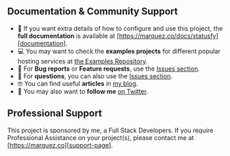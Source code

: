 ## Documentation & Community Support

- 📄 If you want extra details of how to configure and use this project, the **full documentation** is available at [https://marquez.co/docs/statusfy][documentation].
- 💻 You may want to check the **examples projects** for different popular hosting services at [the Examples Repository][examples].
- 🐞 For **Bug reports** or **Feature requests**, use the [Issues section][issues].
- 💬 For **questions**, you can also use the [Issues section][issues].
- 🤓 You can find useful **articles** in [my blog][marquez-blog].
- 🚀 You may also want to **follow me** [on Twitter][twitter].

## Professional Support

This project is sponsored by me, a Full Stack Developers. If you require Professional Assistance on your project(s), please contact me at [https://marquez.co][support-page].


[examples]: https://github.com/juliomrqz/statusfy/tree/develop/examples
[documentation]: https://marquez.co/docs/statusfy?utm_source=github&utm_medium=support.md&utm_campaign=statusfy
[issues]: https://github.com/juliomrqz/statusfy/issues
[marquez-blog]: https://marquez.co/blog?utm_source=github&utm_medium=support.md&utm_campaign=statusfy
[twitter]: https://twitter.com/juliomrqz
[marquez-blog]: https://marquez.co/blog?utm_source=github&utm_medium=readme&utm_campaign=statusfy